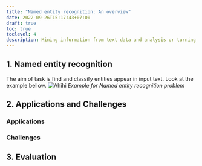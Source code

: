 ```yaml
---
title: "Named entity recognition: An overview"
date: 2022-09-26T15:17:43+07:00
draft: true
toc: true
toclevel: 4
description: Mining information from text data and analysis or turning unstructured data into structured data bring many real-world application. In that, detecting name of person, name of organization or name of some things in text is the prerequisite role in most text mining and analysis system. The problem called Named entity recognition, or NER for short. It bring us more powerful, e.g, we can identify whether the name of a person appear in text or not. Besides that, we could find articles mentioned the person to tracking his activities. In this post, we will get the general picture of NER problem from definition, applications, challenges and the way measuring the good of NER model.   
---
```

## 1. Named entity recognition
The aim of task is find and classify entities appear in input text. Look at the example bellow.
![Ahihi](/media/image/mixed/NER/NER_Definition.png)
*Example for Named entity recognition problem*

## 2. Applications and Challenges
### Applications

### Challenges

## 3. Evaluation 
